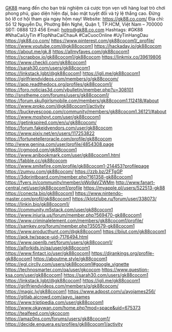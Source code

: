 <a href="https://gk88.co.com/">GK88</a> mang đến cho bạn trải nghiệm cá cược trọn vẹn với hàng loạt trò chơi phong phú, giao diện hiện đại, bảo mật tuyệt đối và tỷ lệ thắng cao. Đừng bỏ lỡ cơ hội tham gia ngay hôm nay! 
Website:  <a href="https://gk88.co.com/">https://gk88.co.com/</a>
Địa chỉ: Số 12 Nguyễn Du, Phường Bến Nghé, Quận 1, TP.HCM, Việt Nam – 700000 
SĐT: 0888 123 456 
Email: hotro@gk88.co.com 
Hashtags: #GK88 #NhaCaiUyTin #TopNhaCaiChauA #CaCuocOnline #UyTinHangDau
<a href="https://gk88.co.com/">https://gk88.co.com/</a>
<a href="https://www.pinterest.com/gk88cocom1/_profile/">https://www.pinterest.com/gk88cocom1/_profile/</a>
<a href="https://www.youtube.com/@gk88cocom1">https://www.youtube.com/@gk88cocom1</a>
<a href="https://hackaday.io/gk88cocom">https://hackaday.io/gk88cocom</a>
<a href="https://about.me/gk.8">https://about.me/gk.8</a>
<a href="https://allmyfaves.com/gk88cocom1">https://allmyfaves.com/gk88cocom1</a>
<a href="https://scrapbox.io/gk88cocom1/gk88cocom">https://scrapbox.io/gk88cocom1/gk88cocom</a>
<a href="https://linkmix.co/39619806">https://linkmix.co/39619806</a>
<a href="https://www.checkli.com/gk88cocom1">https://www.checkli.com/gk88cocom1</a>
<a href="https://sarah30.com/users/gk88cocom1">https://sarah30.com/users/gk88cocom1</a>
<a href="https://linkstack.lgbt/@gk88cocom1">https://linkstack.lgbt/@gk88cocom1</a>
<a href="https://igli.me/gk88cocom1">https://igli.me/gk88cocom1</a>
<a href="https://girlfriendvideos.com/members/g/gk88cocom/">https://girlfriendvideos.com/members/g/gk88cocom/</a>
<a href="https://app.readthedocs.org/profiles/gk88cocom1/">https://app.readthedocs.org/profiles/gk88cocom1/</a>
<a href="https://foro.noticias3d.com/vbulletin/member.php?u=308101">https://foro.noticias3d.com/vbulletin/member.php?u=308101</a>
<a href="http://snstheme.com/forums/users/gk88cocom1/">http://snstheme.com/forums/users/gk88cocom1/</a>
<a href="https://forum.skullgirlsmobile.com/members/gk88cocom1.112418/#about">https://forum.skullgirlsmobile.com/members/gk88cocom1.112418/#about</a>
<a href="https://www.proko.com/@gk88cocom1/activity">https://www.proko.com/@gk88cocom1/activity</a>
<a href="https://buckeyescoop.com/community/members/gk88cocom1.36121/#about">https://buckeyescoop.com/community/members/gk88cocom1.36121/#about</a>
<a href="https://www.moshpyt.com/user/gk88cocom1">https://www.moshpyt.com/user/gk88cocom1</a>
<a href="https://getinkspired.com/en/u/gk88cocom/">https://getinkspired.com/en/u/gk88cocom/</a>
<a href="https://forum.fakeidvendors.com/user/gk88cocom">https://forum.fakeidvendors.com/user/gk88cocom</a>
<a href="https://www.pixiv.net/en/users/117253822">https://www.pixiv.net/en/users/117253822</a>
<a href="https://fortunetelleroracle.com/profile/gk88cocom">https://fortunetelleroracle.com/profile/gk88cocom</a>
<a href="http://www.genina.com/user/profile/4854308.page">http://www.genina.com/user/profile/4854308.page</a>
<a href="https://cgmood.com/gk88cocom1">https://cgmood.com/gk88cocom1</a>
<a href="https://www.anibookmark.com/user/gk88cocom1.html">https://www.anibookmark.com/user/gk88cocom1.html</a>
<a href="https://fabble.cc/gk88cocom">https://fabble.cc/gk88cocom</a>
<a href="https://www.smitefire.com/profile/gk88cocom1-214453?profilepage">https://www.smitefire.com/profile/gk88cocom1-214453?profilepage</a>
<a href="https://zumvu.com/gk88cocom/">https://zumvu.com/gk88cocom/</a>
<a href="https://zzb.bz/2FTgGP">https://zzb.bz/2FTgGP</a>
<a href="https://3dprintboard.com/member.php?161358-gk88cocom1">https://3dprintboard.com/member.php?161358-gk88cocom1</a>
<a href="https://fyers.in/community/member/oWo9aVZWMm">https://fyers.in/community/member/oWo9aVZWMm</a>
<a href="http://www.fanart-central.net/user/gk88cocom1/profile">http://www.fanart-central.net/user/gk88cocom1/profile</a>
<a href="https://myapple.pl/users/522513-gk88">https://myapple.pl/users/522513-gk88</a>
<a href="https://conecta.bio/gk88cocom1">https://conecta.bio/gk88cocom1</a>
<a href="https://www.nintendo-master.com/profil/gk88cocom1">https://www.nintendo-master.com/profil/gk88cocom1</a>
<a href="https://klotzlube.ru/forum/user/338073/">https://klotzlube.ru/forum/user/338073/</a>
<a href="https://linkin.bio/gk88cocom1/">https://linkin.bio/gk88cocom1/</a>
<a href="https://community.m5stack.com/user/gk88cocom1">https://community.m5stack.com/user/gk88cocom1</a>
<a href="https://www.iniuria.us/forum/member.php?569470-gk88cocom1">https://www.iniuria.us/forum/member.php?569470-gk88cocom1</a>
<a href="https://www.criminalelement.com/members/gk88cocom1/profile/">https://www.criminalelement.com/members/gk88cocom1/profile/</a>
<a href="https://samkey.org/forum/member.php?350579-gk88cocom1">https://samkey.org/forum/member.php?350579-gk88cocom1</a>
<a href="https://www.producthunt.com/@gk88cocom1">https://www.producthunt.com/@gk88cocom1</a>
<a href="https://biiut.com/gk88cocom1">https://biiut.com/gk88cocom1</a>
<a href="https://apk.tw/space-uid-7176494.html">https://apk.tw/space-uid-7176494.html</a>
<a href="https://www.openlb.net/forum/users/gk88cocom1/">https://www.openlb.net/forum/users/gk88cocom1/</a>
<a href="https://aiforkids.in/qa/user/gk88cocom1">https://aiforkids.in/qa/user/gk88cocom1</a>
<a href="https://www.fintact.io/user/gk88cocom1">https://www.fintact.io/user/gk88cocom1</a>
<a href="https://djrankings.org/profile-gk88cocom1">https://djrankings.org/profile-gk88cocom1</a>
<a href="https://aboutme.style/gk88cocom1">https://aboutme.style/gk88cocom1</a>
<a href="https://egl.circlly.com/users/gk88cocom1#google_vignette">https://egl.circlly.com/users/gk88cocom1#google_vignette</a>
<a href="https://technosmarter.com/qa/user/gkcocom">https://technosmarter.com/qa/user/gkcocom</a>
<a href="https://www.question-ksa.com/user/gk88cocom1">https://www.question-ksa.com/user/gk88cocom1</a>
<a href="https://sarah30.com/users/gk88cocom1">https://sarah30.com/users/gk88cocom1</a>
<a href="https://linkstack.lgbt/@gk88cocom1">https://linkstack.lgbt/@gk88cocom1</a>
<a href="https://igli.me/gk88cocom1">https://igli.me/gk88cocom1</a>
<a href="https://girlfriendvideos.com/members/g/gk88cocom/">https://girlfriendvideos.com/members/g/gk88cocom/</a>
<a href="https://magic.ly/gk88cocom1">https://magic.ly/gk88cocom1</a>
<a href="https://www.adpost.com/u/ayojames256/">https://www.adpost.com/u/ayojames256/</a>
<a href="https://gitlab.aicrowd.com/aayo_jaames">https://gitlab.aicrowd.com/aayo_jaames</a>
<a href="https://www.triptipedia.com/user/gk88cocom1">https://www.triptipedia.com/user/gk88cocom1</a>
<a href="https://www.okaywan.com/home.php?mod=space&uid=675373">https://www.okaywan.com/home.php?mod=space&uid=675373</a>
<a href="https://tealfeed.com/gkcocom">https://tealfeed.com/gkcocom</a>
<a href="https://amaz0ns.com/forums/users/gk88cocom1/">https://amaz0ns.com/forums/users/gk88cocom1/</a>
<a href="https://decide.enguera.es/profiles/gk88cocom1/activity">https://decide.enguera.es/profiles/gk88cocom1/activity</a>